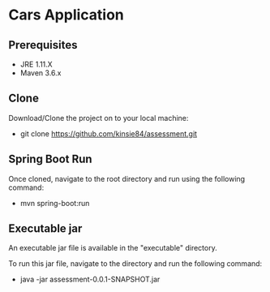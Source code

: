 # Cars Application


## Prerequisites

* JRE 1.11.X
* Maven 3.6.x

## Clone
Download/Clone the project on to your local machine:

 * git clone https://github.com/kinsie84/assessment.git

## Spring Boot Run
Once cloned, navigate to the root directory and run using the following command:

 * mvn spring-boot:run
 
## Executable jar
An executable jar file is available in the "executable" directory.

To run this jar file, navigate to the directory and run the following command:

* java -jar assessment-0.0.1-SNAPSHOT.jar
